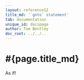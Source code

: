 ```yaml
---
layout: reference12
title_md: '`goto` statement'
tab: documentation
unique_id: docspage
author: Tom Bentley
doc_root: ../../..
---
```


# #{page.title_md}

As if!
